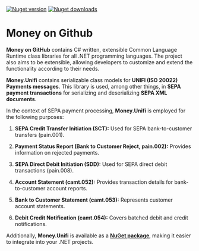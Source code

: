 [![Nuget version](https://img.shields.io/nuget/v/Money.Unifi)](https://www.nuget.org/packages/Money.Unify/)
[![Nuget downloads](https://img.shields.io/nuget/dt/Money.Unifi)](https://www.nuget.org/packages/Money.Unifi/)
# Money on Github

**Money on GitHub** contains C# written, extensible Common Language Runtime class libraries for all .NET programming languages. The project also aims to be extensible, allowing developers to customize and extend the functionality according to their needs.

**Money.Unifi** contains serializable class models for **UNIFI (ISO 20022) Payments messages**. This library is used, among other things, in **SEPA payment transactions** for serializing and deserializing **SEPA XML documents**.

In the context of SEPA payment processing, **Money.Unifi** is employed for the following purposes:

1. **SEPA Credit Transfer Initiation (SCT):** Used for SEPA bank-to-customer transfers (pain.001).

2. **Payment Status Report (Bank to Customer Reject, pain.002):** Provides information on rejected payments.

3. **SEPA Direct Debit Initiation (SDD):** Used for SEPA direct debit transactions (pain.008).

4. **Account Statement (camt.052):** Provides transaction details for bank-to-customer account reports.

5. **Bank to Customer Statement (camt.053):** Represents customer account statements.

6. **Debit Credit Notification (camt.054):** Covers batched debit and credit notifications.

Additionally, **Money.Unifi** is available as a [**NuGet package**](https://www.nuget.org/packages/Money.Unifi/), making it easier to integrate into your .NET projects.